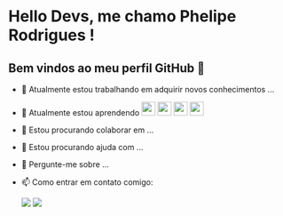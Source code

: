 # Hello Devs, me chamo Phelipe Rodrigues ! 
## Bem vindos ao meu perfil GitHub 👋


- 🔭 Atualmente estou trabalhando em adquirir novos conhecimentos ...
- 🌱 Atualmente estou aprendendo <img src="https://cdn.jsdelivr.net/gh/devicons/devicon@latest/icons/git/git-original.svg" width="25" height="25" /> <img src="https://cdn.jsdelivr.net/gh/devicons/devicon@latest/icons/github/github-original-wordmark.svg" width="25" height="25"/>
<img src="https://cdn.jsdelivr.net/gh/devicons/devicon@latest/icons/html5/html5-original-wordmark.svg" width="25" height="25" /> <img src="https://cdn.jsdelivr.net/gh/devicons/devicon@latest/icons/css3/css3-original-wordmark.svg" width="25" height="25" />
- 👯 Estou procurando colaborar em  ...
- 🤔 Estou procurando ajuda com ...
- 💬 Pergunte-me sobre ...
- 📫 Como entrar em contato comigo:

  <a href="https://www.linkedin.com/in/phelipe-rodrigues-994546b3" target="_blank"><img loading="lazy" src="https://img.shields.io/badge/-LinkedIn-%230077B5?style=for-the-badge&logo=linkedin&logoColor=white" target="_blank"></a> <a href = "mailto:phelipe.r.siqueira@gmail.com"><img loading="lazy" src="https://img.shields.io/badge/Gmail-D14836?style=for-the-badge&logo=gmail&logoColor=white" target="_blank"></a>  


